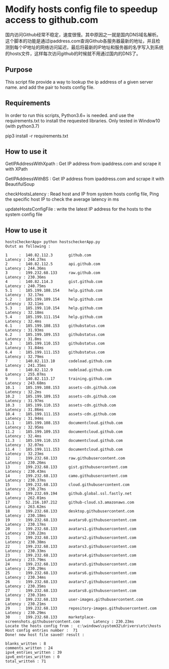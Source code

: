 # Modify hosts config file to speedup access to github.com #

国内访问Github经常不稳定，速度很慢。其中原因之一就是国内DNS域名解析。这个脚本的功能是通过ipaddress.com查询Github各服务器最新的地址，并且检测到每个IP地址的网络访问延迟，最后将最新的IP地址和服务器的名字写入到系统的hosts文件，这样每次访问github的时候就不用通过国内的DNS了。

## Purpose ##

This script file provide a way to lookup the ip address of a given server name. and add the <IP> <Servername> pair to hosts config file.


## Requirements ##

In order to run this scripts, Python3.6+ is needed. and use the requirements.txt to install the requested libraries.
Only tested in Window10 (with python3.7)

pip3 install -r requirements.txt


## How to use it ##

GetIPAddressWithXpath : Get IP address from ipaddress.com and scrape it with XPath

GetIPAddressWithBS    : Get IP address from ipaddress.com and scrape it with BeautifulSoup

checkHostsLatency     : Read host and IP from system hosts config file, Ping the specific host IP to check the average latency in ms

updateHostsConfigFile : write the latest IP address for the hosts to the system config file

## How to use it ##

``` Console output
hostsCheckerApp> python hostscheckerApp.py
Outut as following :

1     :  140.82.112.3       github.com                                         Latency : 244.27ms
2     :  140.82.112.5       api.github.com                                     Latency : 244.36ms
3     :  199.232.68.133     raw.github.com                                     Latency : 230.36ms
4     :  140.82.114.3       gist.github.com                                    Latency : 240.75ms
5.1   :  185.199.108.154    help.github.com                                    Latency : 32.17ms
5.2   :  185.199.109.154    help.github.com                                    Latency : 32.11ms
5.3   :  185.199.110.154    help.github.com                                    Latency : 32.18ms
5.4   :  185.199.111.154    help.github.com                                    Latency : 32.4ms
6.1   :  185.199.108.153    githubstatus.com                                   Latency : 31.93ms
6.2   :  185.199.109.153    githubstatus.com                                   Latency : 31.8ms
6.3   :  185.199.110.153    githubstatus.com                                   Latency : 31.84ms
6.4   :  185.199.111.153    githubstatus.com                                   Latency : 32.79ms
7     :  140.82.113.10      codeload.github.com                                Latency : 241.35ms
8     :  140.82.112.9       nodeload.github.com                                Latency : 255.07ms
9     :  140.82.113.17      training.github.com                                Latency : 243.68ms
10.1  :  185.199.108.153    assets-cdn.github.com                              Latency : 32.2ms
10.2  :  185.199.109.153    assets-cdn.github.com                              Latency : 31.97ms
10.3  :  185.199.110.153    assets-cdn.github.com                              Latency : 31.86ms
10.4  :  185.199.111.153    assets-cdn.github.com                              Latency : 31.94ms
11.1  :  185.199.108.153    documentcloud.github.com                           Latency : 32.95ms
11.2  :  185.199.109.153    documentcloud.github.com                           Latency : 32.4ms
11.3  :  185.199.110.153    documentcloud.github.com                           Latency : 32.07ms
11.4  :  185.199.111.153    documentcloud.github.com                           Latency : 32.23ms
12    :  199.232.68.133     raw.githubusercontent.com                          Latency : 230.26ms
13    :  199.232.68.133     gist.githubusercontent.com                         Latency : 230.43ms
14    :  199.232.68.133     camo.githubusercontent.com                         Latency : 230.37ms
15    :  199.232.68.133     cloud.githubusercontent.com                        Latency : 230.27ms
16    :  199.232.69.194     github.global.ssl.fastly.net                       Latency : 262.01ms
17    :  52.216.107.212     github-cloud.s3.amazonaws.com                      Latency : 263.62ms
18    :  199.232.68.133     desktop.githubusercontent.com                      Latency : 230.18ms
19    :  199.232.68.133     avatars0.githubusercontent.com                     Latency : 230.17ms
20    :  199.232.68.133     avatars1.githubusercontent.com                     Latency : 230.22ms
21    :  199.232.68.133     avatars2.githubusercontent.com                     Latency : 230.38ms
22    :  199.232.68.133     avatars3.githubusercontent.com                     Latency : 230.33ms
23    :  199.232.68.133     avatars4.githubusercontent.com                     Latency : 233.79ms
24    :  199.232.68.133     avatars5.githubusercontent.com                     Latency : 230.29ms
25    :  199.232.68.133     avatars6.githubusercontent.com                     Latency : 230.34ms
26    :  199.232.68.133     avatars7.githubusercontent.com                     Latency : 230.35ms
27    :  199.232.68.133     avatars8.githubusercontent.com                     Latency : 230.31ms
28    :  199.232.68.133     user-images.githubusercontent.com                  Latency : 230.21ms
29    :  199.232.68.133     repository-images.githubusercontent.com            Latency : 230.29ms
30    :  199.232.68.133     marketplace-screenshots.githubusercontent.com      Latency : 230.23ms
Locate the hosts config from :  c:\windows\system32\drivers\etc\hosts
Host config entries number :  71
Done! new host file saved! result :

blanks_written : 8
comments_written : 24
ipv4_entries_written : 39
ipv6_entries_written : 0
total_written : 71

```
